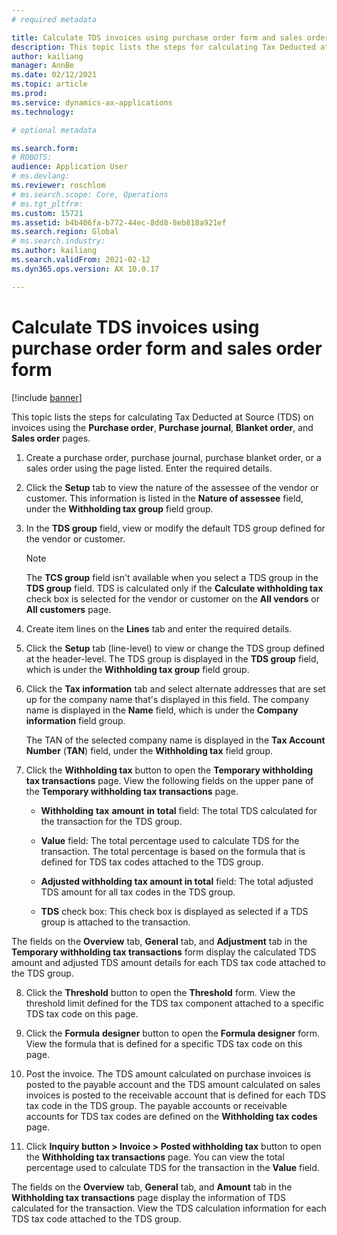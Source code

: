```yaml
---
# required metadata

title: Calculate TDS invoices using purchase order form and sales order form
description: This topic lists the steps for calculating Tax Deducted at Source (TDS) on invoices using the **Purchase order**, **Purchase journal**, **Blanket order**, and **Sales order** pages.
author: kailiang
manager: AnnBe
ms.date: 02/12/2021
ms.topic: article
ms.prod: 
ms.service: dynamics-ax-applications
ms.technology: 

# optional metadata

ms.search.form: 
# ROBOTS: 
audience: Application User
# ms.devlang: 
ms.reviewer: roschlom
# ms.search.scope: Core, Operations
# ms.tgt_pltfrm: 
ms.custom: 15721
ms.assetid: b4b406fa-b772-44ec-8dd8-8eb818a921ef
ms.search.region: Global
# ms.search.industry: 
ms.author: kailiang
ms.search.validFrom: 2021-02-12
ms.dyn365.ops.version: AX 10.0.17

---
```


# Calculate TDS invoices using purchase order form and sales order form

[!include [banner](../includes/banner.md)]

This topic lists the steps for calculating Tax Deducted at Source (TDS) on invoices using the **Purchase order**, **Purchase journal**, **Blanket order**, and **Sales order** pages.

1. Create a purchase order, purchase journal, purchase blanket order, or a sales order using the page listed. Enter the required details.

2. Click the **Setup** tab to view the nature of the assessee of the vendor or customer. This information is listed in the **Nature of assessee** field, under the **Withholding tax group** field group.

3. In the **TDS group** field, view or modify the default TDS group defined for the vendor or customer.

   > [!Note]
   > The **TCS group** field isn't available when you select a TDS group in the **TDS group** field. TDS is calculated only if the **Calculate withholding tax** check box is selected for the vendor or customer on the **All vendors** or **All customers** page.  

4. Create item lines on the **Lines** tab and enter the required details.

5. Click the **Setup** tab (line-level) to view or change the TDS group defined at the header-level. The TDS group is displayed in the **TDS group** field, which is under the **Withholding tax group** field group.

6. Click the **Tax information** tab and select alternate addresses that are set up for the company name that's displayed in this field. The company name is displayed in the **Name** field, which is under the **Company information** field group. 

   The TAN of the selected company name is displayed in the **Tax Account Number** (**TAN**) field, under the **Withholding tax** field group. 

7. Click the **Withholding tax** button to open the **Temporary withholding tax transactions** page. View the following fields on the upper pane of the **Temporary withholding tax transactions** page.

   - **Withholding** **tax** **amount** **in** **total** field: The total TDS calculated for the transaction for the TDS group.

   - **Value** field: The total percentage used to calculate TDS for the transaction. The total percentage is based on the formula that is defined for TDS tax codes attached to the TDS group.

   - **Adjusted withholding tax amount in total** field: The total adjusted TDS amount for all tax codes in the TDS group.

   - **TDS** check box: This check box is displayed as selected if a TDS group is attached to the transaction.

The fields on the **Overview** tab, **General** tab, and **Adjustment** tab in the **Temporary withholding tax transactions** form display the calculated TDS amount and adjusted TDS amount details for each TDS tax code attached to the TDS group.

8. Click the **Threshold** button to open the **Threshold** form. View the threshold limit defined for the TDS tax component attached to a specific TDS tax code on this page.

9. Click the **Formula** **designer** button to open the **Formula designer** form. View the formula that is defined for a specific TDS tax code on this page. 

10. Post the invoice. The TDS amount calculated on purchase invoices is posted to the payable account and the TDS amount calculated on sales invoices is posted to the receivable account that is defined for each TDS tax code in the TDS group. The payable accounts or receivable accounts for TDS tax codes are defined on the **Withholding tax codes** page.

11. Click **Inquiry button > Invoice > Posted withholding tax** button to open the **Withholding tax transactions** page. You can view the total percentage used to calculate TDS for the transaction in the **Value** field.

The fields on the **Overview** tab, **General** tab, and **Amount** tab in the **Withholding tax transactions** page display the information of TDS calculated for the transaction. View the TDS calculation information for each TDS tax code attached to the TDS group.
